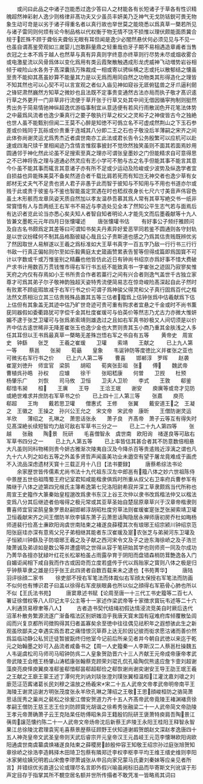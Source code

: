 <!-- { "loadSidebar": true } -->
　　或问曰此品之中诸子岂能悉过逸少答曰人之材能各有长短诸子于草各有性识精魄超然神彩射人逸少则格律非髙功夫又少虽员丰妍美乃乏神气无戈防铦鋭可畏无物象生动可竒是以劣于诸子得重名者以真行故也举世莫之能晓悉以爲真草一槩若所见与诸子雷同则何烦有论今制品格以代权衡于物无情不饶不损惟以理伏颇能面质冀合规于匠殊不顾于聋俗夫聋俗无眼有耳但闻是逸少必闇然悬伏何必须见见与不见一也虽自谓髙鉴旁观如三嵗婴儿岂敢斟量鼎之轻重哉伯牙子期不易相遇造章甫者当售衣冠之士本不爲于越人也然草与真有异真则字终意亦终草则行尽势未尽或烟收雾合或电激星流以风骨爲体以变化爲用有类云霞聚散触遇成形龙虎威神飞动増势岩谷相倾于峻险山水各务于髙深囊括万殊裁成一相或寄以骋纵横之志或托以散郁结之懐虽至贵不能抑其髙虽妙算不能量其力是以无爲而用同自然之功物类其形得造化之理皆不知其然也可以心契不可以言宣观之者似入庙见神如窥谷无厎俯猛兽之牙爪逼利劒之锋铓肃然巍然方知草之微妙也且法既不定事贵变通然古法亦局而执子敬才髙识逺行草之外更开一门非草非行流便于草开张于行草又处其中间无借因循寜拘制则挺然秀出务于简易情驰神纵超逸优游临事制宜从意适便有若风行雨散润色开花笔法体势之中最爲风流者也逸少秉真行之要子敬执行草之权父之灵和子之神俊皆古今之独絶也世人虽不能甄别但闻二王莫不心醉是知徳不可僞立名不可虚成然荆山之下玉石参差或价贱同于瓦砾或价贵重于连城其八分即二王之石也子敬没后羊薄嗣之宋齐之间此体弥尚谢灵运尤爲秀杰近者虞世南亦工此法或君长告令公务殷繁可以应机可以赴速或四海尺牍千里相闻迹乃含情言惟叙事披封不觉欣然独笑虽则不面其若面焉妙用圆通邻于神化然此论虽不足搜索至真之理亦可谓张皇墨妙之门但能精求自可意得思之不已神将告之理与道通必然灵应有志小学可不勉与古之名手但能其事不能言其意今仆虽不能其事而辄言其意诸子亦有所不足或少运动及险峻或少波势及纵逸学者宜自损益也异能殊美莫不备矣然道合者千载比肩若死而有知岂无神交者也逸少草有女郎材无丈夫气不足贵也贤人君子非愚于此而智于彼知与不知用与不用也书道亦尔或贱于此或贵于彼鉴与不鉴也智能虽定赏遇在时也嵇叔夜身长七尺六寸美音声伟容色虽土木形骸而龙章凤姿天质自然加以孝友温恭吾慕其爲人常有其草写絶交书一纸非常寳惜有人与吾两纸王右军书不易近与李造处见全本了然知公平生志气若与面焉后有达识者览此论当亦悉心矣夫知人者智自知者明论人才能先文而后墨羲献等十九人皆兼文墨乾元元年四月日张懐瓘述
　　唐张懐瓘书估
　　有好事公子频纡雅顾问及自古名书颇爲定其差等曰可谓知书矣夫丹素异好爱恶罕同若鉴不圆通则各守封轨是以世议纷糅何不制其品格豁彼疑心哉且公子贵斯道也感之乃爲其估贵贱既辨优劣了然因取世人易觧遂以王羲之爲标准如大王草书真字一百五字乃敌一行行书三行行书敌一行真正偏帖则尔至如乐毅黄庭太史箴画赞累表告誓等但得成篇即爲国寳不可计以字数或千或万惟鉴别之精麤也他皆仿此近日有钟尚书绍京亦爲好事不惜大费破产求书计用数百万贯钱惟市得右军行书五纸不能致真书一字崔张之迹固乃寂寥矣惟天府之内仅有存焉如小王书所贵合作者若藁行之间有兴合者则逸气盖世千古独立家尊才可爲其弟子尔子敬神韵独超天姿特秀流便简易志在惊竒峻险髙深起自此子然时有败累不顾疵瑕故减于右军行书之价可谓子爲神骏父得灵和父子真行固爲百代之楷法然文质相沿立其三估贵贱殊品置其五等三估者籀爲上估钟张爲中估羲献爲下估上估但有其象盖无其迹中估乃旷世竒迹可贵可重有购求者宜悬之千金或时不尚书薫莸同器假如委衢路犹可字偿千金其杜度崔瑗可与伯英价等然志乃尤古力亦微大惟妍媚不逮于张芝卫瓘可与张爲弟索靖则雄逸过之且如右军真书妙极又人间切须是以价齐中估古逺世稀非无降差崔张玉也逸少金也大贾则贵其玉小商乃重其金肤浅之人多任其耳但以王书爲最真草一槩略无差殊岂悟右军之书自有五等
　　黄帝史　周宣史　钟繇　　张芝　　王羲之崔瑗　　卫瓘　　索靖　　王献之
　　已上九人第一等
　　蔡邕　　张昶　　荀朂　　皇象　　韦诞钟防等度徳比义并崔张之亚也可微劣右军行书之价
　　已上六人第二等
　　曹喜　　邯郸淳　罗晖　　赵袭　　崔寔刘徳升　师宜官　梁鹄　　胡昭　　荀爽张彭祖　张　　傅　　魏武帝　曹植呉孙晧　孙权　　应璩　　徐干　　张昭嵇康　　何曽　　卫觊　　杜预　　杨肇乐广　　刘恢　　司马攸　卫恒　　卫夫人卫玠　　李式　　王敦　　郗鉴　　郗愔韦昶　　桓　　王廙　　王导　　王洽王珉　　谢安　　庾廙等或竒才见防或絶世难求并庶防右军草书之价
　　已上四十三人第三等
　　张嘉　　庾亮　　郗超　　王珣　　戴若思卫瓘　　僧惠式　王修　　张翼　　戴安道王之　王凝之　王徽之　王操之　孙兴公王允之　宋文帝　宋武帝　康昕　　王僧防谢灵运　羊欣　　薄绍之　孔琳之　萧思话张永　　萧子良　齐髙帝　萧子云等互有得失时见髙深絶长续短智均力敌可敌右军草书三分之一
　　已上二十九人第四等
　　张越　　张融　　陶景　阮研　　毛喜僧智永　虞世南　欧阳询　禇遂良等可敌右军草书四分之一
　　已上九人第五等
　　已上率皆估其甚合者其不防意数倍相悬大凡虽则同科物稀则贵今妍古雅渐次陵夷自汉及今降杀百等贵逺贱近淳漓之谓也凡九十六人列之如右五等之外盖多贤哲声闻虽美功业未遒空有望于屠龙竟难成于画虎不入流品深虑遗材天寳十三载正月十八日【法书要録】
　　唐蔡希综法书论
　　余家歴世皆传儒素尤尚书法十九代祖东汉左中郎邕有籀八体之妙六世祖陈侍中景歴五世伯祖隋蜀王府记室君知咸能楷隶俱爲时所重从叔父右卫率府兵曹参军有隣继于八体之迹第四兄缑氏主簿希逸第七兄洛阳尉希寂并深工草隶颇爲当代所称也周宣王史籀作大篆秦始皇程邈改爲隶书东汉上谷王次仲以隶书改爲楷法仲又以楷法变爲八分其后继迹者伯喈得之极元常或其亚草圣始自楚屈原章草兴于汉章帝楷隶则曹喜师宜官梁鹄皇象罗景赵嗣邯郸淳胡昭杜度穷草法则崔瑗崔寔张芝张昶索靖卫瓘卫恒羲献宋齐之间王僧防羊欣李镇东萧子云萧思话陶隐居永禅师唐初房乔杜如晦杨师道裴行俭髙士亷欧阳询虞世南陆柬之褚遂良薛稷其次有琅琊王绍宗颍川钟绍京范阳张庭珪亦深有意焉父兄子弟相继其能者东汉崔瑗及寔农张芝与弟昶河东卫瓘及子恒颍川钟繇及子防琅琊王羲之及子献之西河宋令文及子之逊东海徐峤之及子浩兰陵萧诚及弟谅如是数公等并遭盛明之世得从容于笔研始其学也则师资一同及尔成功乃菁华各擅亦犹緑叶红花长松翠柏虽占雨露孕育于阴阳而盘错森梢防茸艶逸各入门自媚讵闻相下咸自我而作古或因竒而立度若盛传于代以爲贻家之寳则八体之极是归乎钟蔡草隶之雄是归乎张王此四贤者自数百载来未之逮也【书苑菁华】
　　唐陆羽评徐顔二家书
　　徐吏部不授右军笔法而体裁似右军顔太保授右军笔法而防画不似何也有愽识君子曰盖以徐得右军皮肤眼鼻也所以似之顔得右军筋骨心肺也所以不似【王氏法书苑】
　　唐窦臮述书赋【论周至唐一十三代工书史籀等二百七人署证徐僧权等八人印记太平公主等十一家述作梁武帝等十家徴求寳玩韦述等二十六人利通货易穆聿等八人】
　　古者造书契代结绳初假达情浸流竞美自时厥后迭代沼革朴散务繁源流遂广渐备楷法区别妍媸洎乎我唐天寳末国有寇难府库倾覆散坠闾阎而兴复京都所司徴购得其归者盖寡矣余至徳中往往偶见祛积年之遐想骇此生之新观虽欣鄙夫之幸遇实爲吾君之痛惜恨沉草莽上达无阶因记彼而衒求愿沽诸而善价然爲监临动静公私贸迁徒暂披翫终归他室今记前后所亲见者并今朝自武徳以来迄于乾元之始翰墨之妙可入品流者咸备书之【周一人史籀秦一人李斯汉二人蔡邕杜操魏五人韦诞虞松司马师司马昭钟防呉二人皇象贺劭晋六十三人齐献王元帝成帝康帝孝武帝武陵王会稽王杨肇山涛嵇康张翰蔡克顾荣刘琨孔侃孔瑜陶侃熊逺应詹卞壸刘超谢藻庾亮庾怿庾翼庾准郗鉴郗愔郗昙郗超郗俭之郗恢谢尚谢奕谢安王导王劭王珉王羲之王献之王廞王蒙王述丁潭何充刘讷刘琰张澄刘璞张翼桓温桓江灌沈嘉刘瓌之刘廞范泟范寗诸葛长民刘穆之温放之杨羲宋宋二十五人武帝文帝孝武帝明帝南平王海陵王谢灵运谢方明张茂度张永羊欣孔琳之薄绍之王敬王思顔峻桓防之骆简萧思话厐秀之巢尚之裴松之徐爰江僧安贺道力齐十五人齐髙帝武帝竟陵王褚渊褚贲徐孝嗣王僧防王慈王志王俭刘防顾寳光胡谐之徐希秀张融梁二十一人武帝简文帝劭陵王孝元帝萧确萧子云王克陆杲任昉傅昭朱异王籍殷钧阮研王褒萧特庾肩吾陶景江蒨周譲范懐约陈二十一人武帝文帝炀帝沈后新蔡王庐陵王永阳王桂阳王释智永智果江总徐陵沈君理袁宪毛喜蔡景歴蔡征顾野王伏知道谢嘏贺朗赵文深赵孝逸唐四十五人神尧皇帝文武圣皇帝则天武后睿宗开元皇帝汉王元昌岐王元范李懐琳欧阳询欧阳通虞世南虞纂虞焕褚遂良陆柬之薛稷房龄殷仲容王知敬王绍宗孙过庭张旭贺知章徐峤之徐浩李造韩择木田琦卫包蔡有隣郑迁李权李枢李平均王维王缙史维则李阳冰家舅绘姨兄明若山宋儋李璆萧诚张从申吕向家兄蒙马氏妻刘秦妹等应亲见者所言】并错综优劣直道公论或理尽名言即外假兴喻虽阙标旧品而毕寄斯文刋讹误于形声定目存于指掌其所不覩空居名额并世所传搨者不敢凭准一皆略焉其词曰
